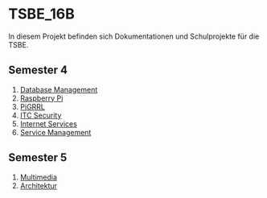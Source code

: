 # TSBE_16B

In diesem Projekt befinden sich Dokumentationen und Schulprojekte für die TSBE.

## Semester 4
1) [Database Management](semester_4/database_management/readme.md)
2) [Raspberry Pi](semester_4/raspi/readme.md)
3) [PiGRRL](semester_4/pigrrl/readme.md)
4) [ITC Security](semester_4/itc-sicherheit/readme.md)
5) [Internet Services](semester_4/internet_services/readme.md)
6) [Service Management](semester_4/servicemanagement/readme.md)

## Semester 5
1) [Multimedia](semester_4/multimedia/readme.md)
2) [Architektur](semester_4/architektur/readme.md)
